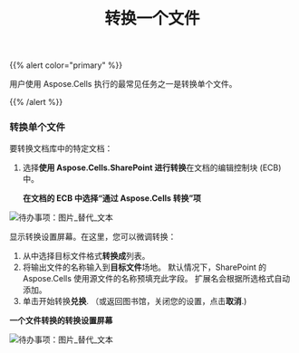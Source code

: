 ﻿---
title: 转换一个文件
type: docs
weight: 10
url: /zh/sharepoint/convert-one-file/
---
{{% alert color="primary" %}} 

用户使用 Aspose.Cells 执行的最常见任务之一是转换单个文件。

{{% /alert %}} 
### **转换单个文件**
要转换文档库中的特定文档：

1. 选择**使用 Aspose.Cells.SharePoint 进行转换**在文档的编辑控制块 (ECB) 中。

   **在文档的 ECB 中选择“通过 Aspose.Cells 转换”项** 

![待办事项：图片_替代_文本](convert-one-file_1.png)



显示转换设置屏幕。在这里，您可以微调转换：

1. 从中选择目标文件格式**转换成**列表。
1. 将输出文件的名称输入到**目标文件**场地。
默认情况下，SharePoint 的 Aspose.Cells 使用源文件的名称预填充此字段。
扩展名会根据所选格式自动添加。
1. 单击开始转换**兑换**.
（或返回图书馆，关闭您的设置，点击**取消**.)

**一个文件转换的转换设置屏幕** 

![待办事项：图片_替代_文本](convert-one-file_2.png)
